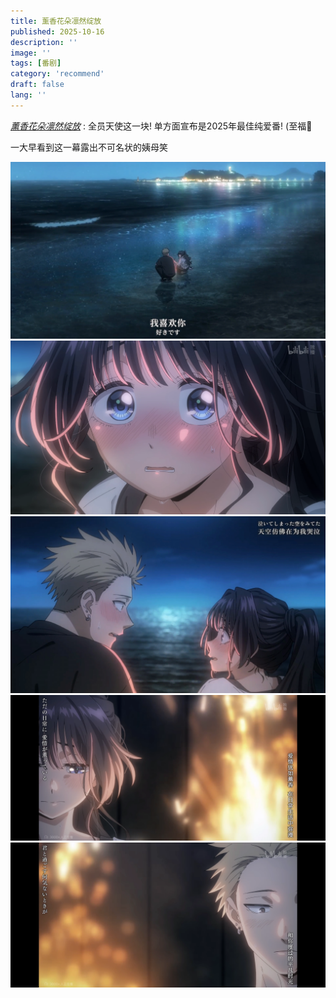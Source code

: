 ```yaml
---
title: 薰香花朵凛然绽放
published: 2025-10-16
description: ''
image: ''
tags: [番剧]
category: 'recommend'
draft: false 
lang: ''
---
```


[_薰香花朵凛然绽放_](https://www.bilibili.com/bangumi/media/md26641346)
: 全员天使这一块! 单方面宣布是2025年最佳纯爱番! (至福🙏

一大早看到这一幕露出不可名状的姨母笑

![4](./images/xun_4.jpg)
![3](./images/xun_3.png)
![5](./images/xun_5.jpg)
![1](./images/xun_1.png)
![2](./images/xun_2.png)